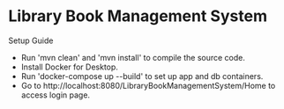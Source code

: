 # Library Book Management System

Setup Guide
- Run 'mvn clean' and 'mvn install' to compile the source code.
- Install Docker for Desktop.
- Run 'docker-compose up --build' to set up app and db containers.
- Go to http://localhost:8080/LibraryBookManagementSystem/Home to access login page.